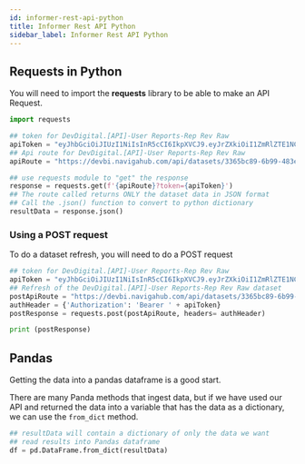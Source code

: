```yaml
---
id: informer-rest-api-python
title: Informer Rest API Python
sidebar_label: Informer Rest API Python
---
```


## Requests in Python

You will need to import the **requests** library to be able to make an API Request.



```python
import requests

## token for DevDigital.[API]-User Reports-Rep Rev Raw
apiToken = "eyJhbGciOiJIUzI1NiIsInR5cCI6IkpXVCJ9.eyJrZXkiOiI1ZmRlZTE1NC04NGY0LTQ2OTItYWJmMC1iODdhNGMwMzUxOTUiLCJpYXQiOjE2NDYwNjQ1MjkuMDh9.FhpDL7skGdYysXFJv8iIKaXqSsxjc1LFtUL3gaLyyx8"
## Api route for DevDigital.[API]-User Reports-Rep Rev Raw
apiRoute = "https://devbi.navigahub.com/api/datasets/3365bc89-6b99-483e-8c5c-10aea851431b/export/json"

## use requests module to "get" the response
response = requests.get(f'{apiRoute}?token={apiToken}')
## The route called returns ONLY the dataset data in JSON format
## Call the .json() function to convert to python dictionary
resultData = response.json()
```

### Using a POST request

To do a dataset refresh, you will need to do a POST request

```python
## token for DevDigital.[API]-User Reports-Rep Rev Raw
apiToken = "eyJhbGciOiJIUzI1NiIsInR5cCI6IkpXVCJ9.eyJrZXkiOiI1ZmRlZTE1NC04NGY0LTQ2OTItYWJmMC1iODdhNGMwMzUxOTUiLCJpYXQiOjE2NDYwNjQ1MjkuMDh9.FhpDL7skGdYysXFJv8iIKaXqSsxjc1LFtUL3gaLyyx8"
## Refresh of the DevDigital.[API]-User Reports-Rep Rev Raw dataset
postApiRoute = "https://devbi.navigahub.com/api/datasets/3365bc89-6b99-483e-8c5c-10aea851431b/_refresh"
authHeader = {'Authorization': 'Bearer ' + apiToken}
postResponse = requests.post(postApiRoute, headers= authHeader)

print (postResponse)		
```



## Pandas

Getting the data into a pandas dataframe is a good start.

There are many Panda methods that ingest data, but if we have used our API and returned the data into a variable that has the data as a dictionary, we can use the `from_dict` method.

```python
## resultData will contain a dictionary of only the data we want
## read results into Pandas dataframe
df = pd.DataFrame.from_dict(resultData)

```




